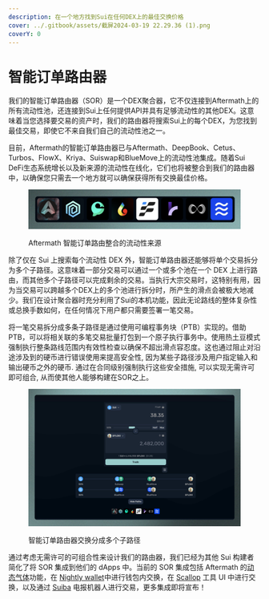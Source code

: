 ```yaml
---
description: 在一个地方找到Sui在任何DEX上的最佳交换价格
cover: ../.gitbook/assets/截屏2024-03-19 22.29.36 (1).png
coverY: 0
---
```


# 智能订单路由器

我们的智能订单路由器（SOR）是一个DEX聚合器，它不仅连接到Aftermath上的所有流动性池，还连接到Sui上任何提供API并具有足够流动性的其他DEX。这意味着当您选择要交易的资产时，我们的路由器将搜索Sui上的每个DEX，为您找到最佳交易，即使它不来自我们自己的流动性池之一。

目前，Aftermath的智能订单路由器已与Aftermath、DeepBook、Cetus、Turbos、FlowX、Kriya、Suiswap和BlueMove上的流动性池集成。随着Sui DeFi生态系统增长以及新来源的流动性在线化，它们也将被整合到我们的路由器中，以确保您只需去一个地方就可以确保获得所有交换最佳价格。

<figure><img src="../.gitbook/assets/spaces_meKfXaQnIP3bbI1AdlVX_uploads_xmlLTXA1XPmhgJ7vsPLf_Screenshot 2024-02-21 at 11.webp" alt=""><figcaption><p>Aftermath 智能订单路由整合的流动性来源</p></figcaption></figure>

除了仅在 Sui 上搜索每个流动性 DEX 外，智能订单路由器还能够将单个交易拆分为多个子路径。这意味着一部分交易可以通过一个或多个池在一个 DEX 上进行路由，而其他多个子路径可以完成剩余的交易。当执行大宗交易时，这特别有用，因为当交易可以跨越多个DEX上的多个池进行拆分时，所产生的滑点会被极大地减少。我们在设计聚合器时充分利用了Sui的本机功能，因此无论路线的整体复杂性或总换手数如何，在任何情况下用户都只需要签署一笔交易。

将一笔交易拆分成多条子路径是通过使用可编程事务块（PTB）实现的。借助 PTB，可以将相关联的多笔交易批量打包到一个原子执行事务中。使用热土豆模式强制执行整条路线范围内有效性检查以确保不超出滑点容忍度。这也通过阻止对沿途涉及到的硬币进行错误使用来提高安全性, 因为某些子路径涉及用户指定输入和输出硬币之外的硬币. 通过在合同级别强制执行这些安全措施, 可以实现无需许可即可组合, 从而使其他人能够构建在SOR之上。

<figure><img src="../.gitbook/assets/spaces_meKfXaQnIP3bbI1AdlVX_uploads_7nSHyBIZhXijPzJBnCut_Screenshot 2024-02-21 at 11.webp" alt=""><figcaption><p>智能订单路由器交换分成多个子路径</p></figcaption></figure>

通过考虑无需许可的可组合性来设计我们的路由器，我们已经为其他 Sui 构建者简化了将 SOR 集成到他们的 dApps 中。当前的 SOR 集成包括 Aftermath 的[动态气体](../kai-shi-shi-yong/dong-tai-qi-ti.md)功能，在 [Nightly wallet](https://twitter.com/Nightly\_app)中进行钱包内交换，在 [Scallop](https://twitter.com/Scallop\_io) 工具 UI 中进行交换，以及通过 [Suiba](https://twitter.com/SuibaOnSUI) 电报机器人进行交易，更多集成即将宣布！
